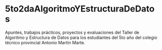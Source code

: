 # 5to2daAlgoritmoYEstructuraDeDatos
Apuntes, trabajos prácticos, proyectos y evaluaciones del Taller de Algoritmo y Estructura de Datos para los estudiantes del 5to año del colegio técnico provincial Antonio Martín Marte. 
